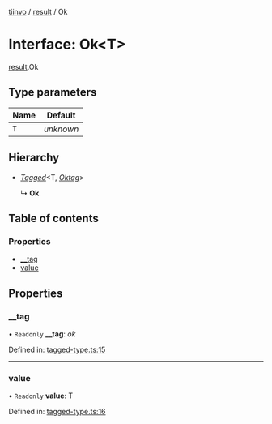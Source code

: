 [tiinvo](../README.md) / [result](../modules/result.md) / Ok

# Interface: Ok<T\>

[result](../modules/result.md).Ok

## Type parameters

Name | Default |
------ | ------ |
`T` | *unknown* |

## Hierarchy

* [*Tagged*](../README.md#tagged)<T, [*Oktag*](../modules/result.md#oktag)\>

  ↳ **Ok**

## Table of contents

### Properties

- [\_\_tag](result.ok.md#__tag)
- [value](result.ok.md#value)

## Properties

### \_\_tag

• `Readonly` **\_\_tag**: *ok*

Defined in: [tagged-type.ts:15](https://github.com/OctoD/tiinvo/blob/0d77ce7/src/tagged-type.ts#L15)

___

### value

• `Readonly` **value**: T

Defined in: [tagged-type.ts:16](https://github.com/OctoD/tiinvo/blob/0d77ce7/src/tagged-type.ts#L16)
